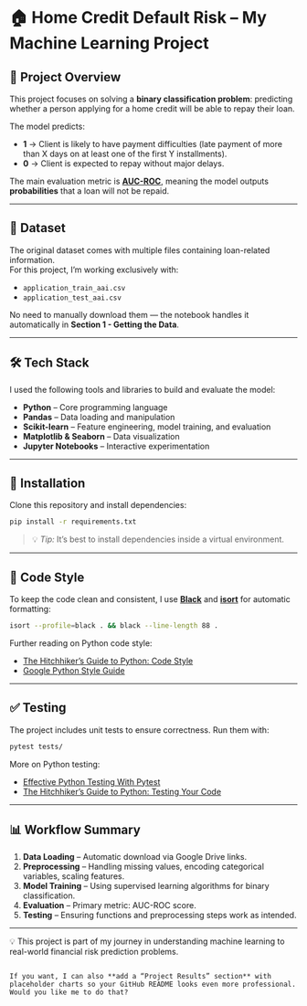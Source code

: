 
# 🏠 Home Credit Default Risk – My Machine Learning Project

## 📌 Project Overview

This project focuses on solving a **binary classification problem**: predicting whether a person applying for a home credit will be able to repay their loan.  

The model predicts:  
- **1** → Client is likely to have payment difficulties (late payment of more than X days on at least one of the first Y installments).  
- **0** → Client is expected to repay without major delays.  

The main evaluation metric is **[AUC-ROC](https://developers.google.com/machine-learning/crash-course/classification/roc-and-auc?hl=es_419)**, meaning the model outputs **probabilities** that a loan will not be repaid.

---

## 📂 Dataset

The original dataset comes with multiple files containing loan-related information.  
For this project, I’m working exclusively with:

- `application_train_aai.csv`
- `application_test_aai.csv`

No need to manually download them — the notebook handles it automatically in **Section 1 - Getting the Data**.

---

## 🛠 Tech Stack

I used the following tools and libraries to build and evaluate the model:

- **Python** – Core programming language  
- **Pandas** – Data loading and manipulation  
- **Scikit-learn** – Feature engineering, model training, and evaluation  
- **Matplotlib & Seaborn** – Data visualization  
- **Jupyter Notebooks** – Interactive experimentation

---

## 🚀 Installation

Clone this repository and install dependencies:  

```bash
pip install -r requirements.txt
````

> 💡 *Tip:* It’s best to install dependencies inside a virtual environment.

---

## 🧹 Code Style

To keep the code clean and consistent, I use **[Black](https://black.readthedocs.io/)** and **[isort](https://pycqa.github.io/isort/)** for automatic formatting:

```bash
isort --profile=black . && black --line-length 88 .
```

Further reading on Python code style:

* [The Hitchhiker’s Guide to Python: Code Style](https://docs.python-guide.org/writing/style/)
* [Google Python Style Guide](https://google.github.io/styleguide/pyguide.html)

---

## ✅ Testing

The project includes unit tests to ensure correctness. Run them with:

```bash
pytest tests/
```

More on Python testing:

* [Effective Python Testing With Pytest](https://realpython.com/pytest-python-testing/)
* [The Hitchhiker’s Guide to Python: Testing Your Code](https://docs.python-guide.org/writing/tests/)

---

## 📊 Workflow Summary

1. **Data Loading** – Automatic download via Google Drive links.
2. **Preprocessing** – Handling missing values, encoding categorical variables, scaling features.
3. **Model Training** – Using supervised learning algorithms for binary classification.
4. **Evaluation** – Primary metric: AUC-ROC score.
5. **Testing** – Ensuring functions and preprocessing steps work as intended.

---

💡 This project is part of my journey in understanding machine learning to real-world financial risk prediction problems.

```

If you want, I can also **add a “Project Results” section** with placeholder charts so your GitHub README looks even more professional. Would you like me to do that?
```
